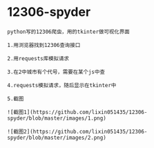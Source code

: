 # 12306-spyder

    python写的12306爬虫，用的tkinter做可视化界面

    1.用浏览器找到12306查询接口

    2.用requests库模拟请求

    3.在2中城市有个代号，需要在某个js中查

    4.requests模拟请求，随后显示在tkinter中

    5.截图

    ![截图1](https://github.com/lixin051435/12306-spyder/blob/master/images/1.png)

    ![截图2](https://github.com/lixin051435/12306-spyder/blob/master/images/2.png)



